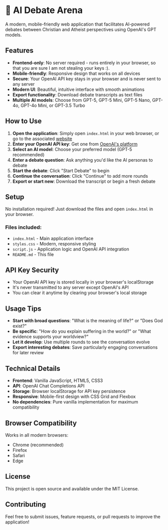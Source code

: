 # 🤖 AI Debate Arena

A modern, mobile-friendly web application that facilitates AI-powered debates between Christian and Atheist perspectives using OpenAI's GPT models.

## Features

- **Frontend-only**: No server required - runs entirely in your browser, so that you are sure I am not stealing your keys :).
- **Mobile-friendly**: Responsive design that works on all devices
- **Secure**: Your OpenAI API key stays in your browser and is never sent to any server
- **Modern UI**: Beautiful, intuitive interface with smooth animations
- **Export functionality**: Download debate transcripts as text files
- **Multiple AI models**: Choose from GPT-5, GPT-5 Mini, GPT-5 Nano, GPT-4o, GPT-4o Mini, or GPT-3.5 Turbo

## How to Use
1. **Open the application**: Simply open `index.html` in your web browser, or go to the associated [website](https://flecart.github.io/ai-theological-debate/)
2. **Enter your OpenAI API key**: Get one from [OpenAI's platform](https://platform.openai.com/api-keys)
3. **Select an AI model**: Choose your preferred model (GPT-5 recommended)
4. **Enter a debate question**: Ask anything you'd like the AI personas to debate
5. **Start the debate**: Click "Start Debate" to begin
6. **Continue the conversation**: Click "Continue" to add more rounds
7. **Export or start new**: Download the transcript or begin a fresh debate

## Setup

No installation required! Just download the files and open `index.html` in your browser.

### Files included:
- `index.html` - Main application interface
- `styles.css` - Modern, responsive styling
- `script.js` - Application logic and OpenAI API integration
- `README.md` - This file

## API Key Security

- Your OpenAI API key is stored locally in your browser's localStorage
- It's never transmitted to any server except OpenAI's API
- You can clear it anytime by clearing your browser's local storage

## Usage Tips

- **Start with broad questions**: "What is the meaning of life?" or "Does God exist?"
- **Be specific**: "How do you explain suffering in the world?" or "What evidence supports your worldview?"
- **Let it develop**: Use multiple rounds to see the conversation evolve
- **Export interesting debates**: Save particularly engaging conversations for later review

## Technical Details

- **Frontend**: Vanilla JavaScript, HTML5, CSS3
- **API**: OpenAI Chat Completions API
- **Storage**: Browser localStorage for API key persistence
- **Responsive**: Mobile-first design with CSS Grid and Flexbox
- **No dependencies**: Pure vanilla implementation for maximum compatibility

## Browser Compatibility

Works in all modern browsers:
- Chrome (recommended)
- Firefox
- Safari
- Edge

## License

This project is open source and available under the MIT License.

## Contributing

Feel free to submit issues, feature requests, or pull requests to improve the application! 
